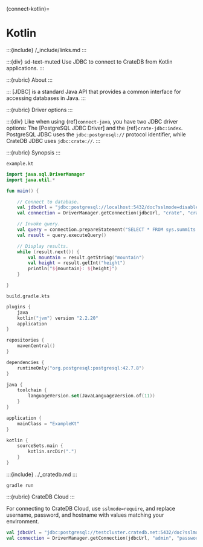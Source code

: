 (connect-kotlin)=

# Kotlin

:::{include} /_include/links.md
:::

:::{div} sd-text-muted
Use JDBC to connect to CrateDB from Kotlin applications.
:::

:::{rubric} About
:::

:::
[JDBC] is a standard Java API that provides a common interface for accessing
databases in Java.
:::

:::{rubric} Driver options
:::

:::{div}
Like when using {ref}`connect-java`, you have two JDBC driver options:
The [PostgreSQL JDBC Driver] and the {ref}`crate-jdbc:index`.
PostgreSQL JDBC uses the `jdbc:postgresql://` protocol identifier,
while CrateDB JDBC uses `jdbc:crate://`.
:::

:::{rubric} Synopsis
:::

`example.kt`
```kotlin
import java.sql.DriverManager
import java.util.*

fun main() {

    // Connect to database.
    val jdbcUrl = "jdbc:postgresql://localhost:5432/doc?sslmode=disable"
    val connection = DriverManager.getConnection(jdbcUrl, "crate", "crate")

    // Invoke query.
    val query = connection.prepareStatement("SELECT * FROM sys.summits ORDER BY height DESC LIMIT 3")
    val result = query.executeQuery()

    // Display results.
    while (result.next()) {
        val mountain = result.getString("mountain")
        val height = result.getInt("height")
        println("${mountain}: ${height}")
    }

}
```
`build.gradle.kts`
```kotlin
plugins {
    java
    kotlin("jvm") version "2.2.20"
    application
}

repositories {
    mavenCentral()
}

dependencies {
    runtimeOnly("org.postgresql:postgresql:42.7.8")
}

java {
    toolchain {
        languageVersion.set(JavaLanguageVersion.of(11))
    }
}

application {
    mainClass = "ExampleKt"
}

kotlin {
    sourceSets.main {
        kotlin.srcDir(".")
    }
}
```

:::{include} ../_cratedb.md
:::
```shell
gradle run
```

:::{rubric} CrateDB Cloud
:::

For connecting to CrateDB Cloud, use `sslmode=require`, and
replace username, password, and hostname with values matching
your environment.
```kotlin
val jdbcUrl = "jdbc:postgresql://testcluster.cratedb.net:5432/doc?sslmode=require"
val connection = DriverManager.getConnection(jdbcUrl, "admin", "password")
```
